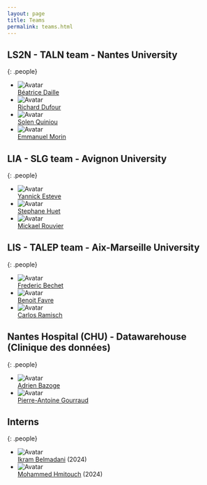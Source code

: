 ```yaml
---
layout: page
title: Teams
permalink: teams.html
---
```


## LS2N - TALN team - Nantes University

{: .people}
- ![Avatar](/img/MALADES-logo-seul.png) <br/> [Béatrice Daille](https://www.ls2n.fr/annuaire/Beatrice%20DAILLE/)
- ![Avatar](https://media.licdn.com/dms/image/C4D03AQFKmgS0-xBvqA/profile-displayphoto-shrink_200_200/0/1637703094453?e=2147483647&v=beta&t=dfA_ZdiE8jb2skjJ8XL7X1JYhIgsEWzwgHci_JEqGQ0) <br/> [Richard Dufour](https://cv.hal.science/richard-dufour/)
- ![Avatar](/img/MALADES-logo-seul.png) <br/> [Solen Quiniou](https://www.ls2n.fr/annuaire/Solen%20QUINIOU/)
- ![Avatar](/img/MALADES-logo-seul.png) <br/> [Emmanuel Morin](https://www.ls2n.fr/annuaire/Emmanuel%20MORIN/)

## LIA - SLG team - Avignon University

{: .people}
- ![Avatar](/img/MALADES-logo-seul.png) <br/> [Yannick Esteve](https://cv.hal.science/yannick-esteve)
- ![Avatar](/img/MALADES-logo-seul.png) <br/> [Stephane Huet](https://cv.hal.science/shuet)
- ![Avatar](/img/MALADES-logo-seul.png) <br/> [Mickael Rouvier](https://cv.hal.science/mickael-rouvier)

## LIS - TALEP team - Aix-Marseille University

{: .people}
- ![Avatar](/img/MALADES-logo-seul.png) <br/> [Frederic Bechet](https://cv.hal.science/frederic-bechet)
- ![Avatar](/img/MALADES-logo-seul.png) <br/> [Benoit Favre](https://pageperso.lis-lab.fr/benoit.favre/)
- ![Avatar](/img/MALADES-logo-seul.png) <br/> [Carlos Ramisch](https://pageperso.lis-lab.fr/carlos.ramisch/)

## Nantes Hospital (CHU) - Datawarehouse (Clinique des données)

{: .people}
- ![Avatar](/img/MALADES-logo-seul.png) <br/> [Adrien Bazoge](https://cv.hal.science/adrien-bazoge)
- ![Avatar](/img/MALADES-logo-seul.png) <br/> [Pierre-Antoine Gourraud](https://www.univ-nantes.fr/pierre-antoine-gourraud)

## Interns

{: .people}
- ![Avatar](/img/MALADES-logo-seul.png) <br/> [Ikram Belmadani]() (2024)
- ![Avatar](/img/MALADES-logo-seul.png) <br/> [Mohammed Hmitouch]() (2024)
